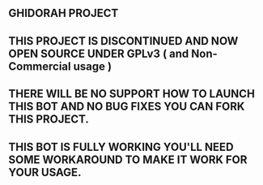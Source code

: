 ## GHIDORAH PROJECT
## THIS PROJECT IS DISCONTINUED AND NOW OPEN SOURCE UNDER GPLv3 ( and Non-Commercial usage )
## THERE WILL BE NO SUPPORT HOW TO LAUNCH THIS BOT AND NO BUG FIXES YOU CAN FORK THIS PROJECT.
## THIS BOT IS FULLY WORKING YOU'LL NEED SOME WORKAROUND TO MAKE IT WORK FOR YOUR USAGE.
